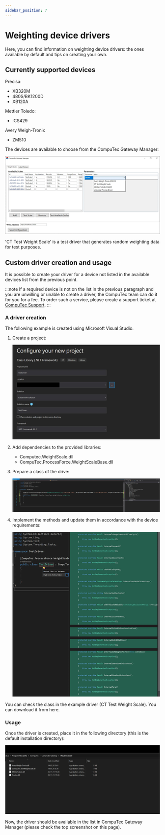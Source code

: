 ```yaml
---
sidebar_position: 7
---
```


# Weighting device drivers

Here, you can find information on weighting device drivers: the ones available by default and tips on creating your own.

## Currently supported devices

Precisa:

- XB320M
- 480S/BK1200D
- XB120A

Mettler Toledo:

- ICS429

Avery Weigh-Tronix

- ZM510

The devices are available to choose from the CompuTec Gateway Manager:

![Gateway devices](./media/weighting-device-drivers/gateway-devices.webp)

'CT Test Weight Scale' is a test driver that generates random weighting data for test purposes.

## Custom driver creation and usage

It is possible to create your driver for a device not listed in the available devices list from the previous point.

:::note
    If a required device is not on the list in the previous paragraph and you are unwilling or unable to create a driver, the CompuTec team can do it for you for a fee. To order such a service, please create a support ticket at [CompuTec Support](https://support.computec.pl).
:::

### A driver creation

The following example is created using Microsoft Visual Studio.

1. Create a project:

    ![Driver](./media/weighting-device-drivers/new-driver-project.webp)
2. Add dependencies to the provided libraries:

    - Computec.WeightScale.dll<!-- TODO: Link -->
    - CompuTec.ProcessForce.WeightScaleBase.dll<!-- TODO: Link -->
3. Prepare a class of the drive:

    ![Class preparation](./media/weighting-device-drivers/class-preparation.webp)
4. Implement the methods and update them in accordance with the device requirements:

    ![Method implementation](./media/weighting-device-drivers/method-implementation.webp)

You can check the class in the example driver (CT Test Weight Scale). You can download it from here<!-- TODO: Link -->.

### Usage

Once the driver is created, place it in the following directory (this is the default installation directory):

![Driver directory](./media/weighting-device-drivers/driver-directory.webp)

Now, the driver should be available in the list in CompuTec Gateway Manager (please check the top screenshot on this page).
